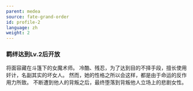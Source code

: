 ```yaml
---
parent: medea
source: fate-grand-order
id: profile-2
language: zh
weight: 2
---
```


### 羁绊达到Lv.2后开放

将面容藏在斗篷下的女魔术师。
冷酷、残忍，为了达到目的不择手段，擅长使用奸计，名副其实的坏女人。
然而，她的性格之所以会这样，都是由于命运的反作用力所致。
不断遭到他人的背叛之后，最终堕落到背叛他人立场上的悲剧女性。
